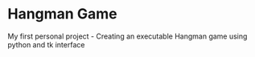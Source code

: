 # Hangman Game
My first personal project - Creating an executable Hangman game using python and tk interface
